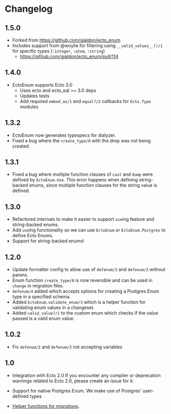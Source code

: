   # Changelog

## 1.5.0
- Forked from https://github.com/gjaldon/ecto_enum
- Includes support from @woylie for filtering using `__valid_values__()/1` for specific types (`:integer`, `:atom`, `:string`)
  - https://github.com/gjaldon/ecto_enum/pull/114

## 1.4.0
- EctoEnum supports Ecto 3.0
  - Uses ecto and ecto_sql >= 3.0 deps
  - Updates tests
  - Add required `embed_as/1` and `equal?/2` callbacks for `Ecto.Type` modules

## 1.3.2
- EctoEnum now generates typespecs for dialyzer.
- Fixed a bug where the `create_type/0` with the drop was not being created.

## 1.3.1
- Fixed a bug where multiple function clauses of `cast` and `dump` were defined by `EctoEnum.Use`.
This error happens when defining string-backed enums, since multiple function clauses for the string
value is defined.

## 1.3.0
- Refactored internals to make it easier to support `use`ing feature and string-backed enums.
- Add `use`ing functionality so we can use `EctoEnum` or `EctoEnum.Postgres` to define Ecto Enums.
- Support for string-backed enums!

## 1.2.0
- Update formatter config to allow use of `defenum/2` and `defenum/3` without parens.
- Enum function `create_type/0` is now reversible and can be used in `change` in migration files.
- `defenum/4` added which accepts options for creating a Postgres Enum type in a specified schema.
- Added `EctoEnum.validate_enum/3` which is a helper function for validating enum values in a changeset.
- Added `valid_value?/1` to the custom enum which checks if the value passed is a valid enum value.

## 1.0.2

- Fix `defenum/2` and `defenum/3` not accepting variables

## 1.0

- Integration with Ecto 2.0
  If you encounter any compiler or deprecation warnings related to Ecto 2.0,
  please create an issue for it.

- Support for native Postgres Enum. We make use of Postgres' user-defined types

- [Helper functions for migrations](https://github.com/gjaldon/ecto_enum#reflection).
